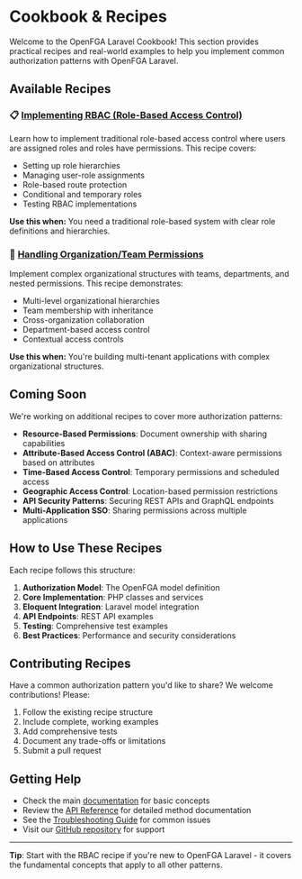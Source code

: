 # Cookbook & Recipes

Welcome to the OpenFGA Laravel Cookbook! This section provides practical recipes and real-world examples to help you implement common authorization patterns with OpenFGA Laravel.

## Available Recipes

### 📋 [Implementing RBAC (Role-Based Access Control)](implementing-rbac.md)

Learn how to implement traditional role-based access control where users are assigned roles and roles have permissions. This recipe covers:

- Setting up role hierarchies
- Managing user-role assignments
- Role-based route protection
- Conditional and temporary roles
- Testing RBAC implementations

**Use this when:** You need a traditional role-based system with clear role definitions and hierarchies.

### 🏢 [Handling Organization/Team Permissions](organization-team-permissions.md)

Implement complex organizational structures with teams, departments, and nested permissions. This recipe demonstrates:

- Multi-level organizational hierarchies
- Team membership with inheritance
- Cross-organization collaboration
- Department-based access control
- Contextual access controls

**Use this when:** You're building multi-tenant applications with complex organizational structures.

## Coming Soon

We're working on additional recipes to cover more authorization patterns:

- **Resource-Based Permissions**: Document ownership with sharing capabilities
- **Attribute-Based Access Control (ABAC)**: Context-aware permissions based on attributes
- **Time-Based Access Control**: Temporary permissions and scheduled access
- **Geographic Access Control**: Location-based permission restrictions
- **API Security Patterns**: Securing REST APIs and GraphQL endpoints
- **Multi-Application SSO**: Sharing permissions across multiple applications

## How to Use These Recipes

Each recipe follows this structure:

1. **Authorization Model**: The OpenFGA model definition
2. **Core Implementation**: PHP classes and services
3. **Eloquent Integration**: Laravel model integration
4. **API Endpoints**: REST API examples
5. **Testing**: Comprehensive test examples
6. **Best Practices**: Performance and security considerations

## Contributing Recipes

Have a common authorization pattern you'd like to share? We welcome contributions! Please:

1. Follow the existing recipe structure
2. Include complete, working examples
3. Add comprehensive tests
4. Document any trade-offs or limitations
5. Submit a pull request

## Getting Help

- Check the main [documentation](../README.md) for basic concepts
- Review the [API Reference](../api-reference.md) for detailed method documentation
- See the [Troubleshooting Guide](../troubleshooting.md) for common issues
- Visit our [GitHub repository](https://github.com/evansims/openfga-laravel) for support

---

**Tip**: Start with the RBAC recipe if you're new to OpenFGA Laravel - it covers the fundamental concepts that apply to all other patterns.